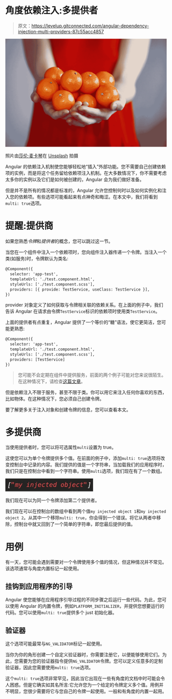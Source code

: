 # 角度依赖注入:多提供者

> 原文：<https://levelup.gitconnected.com/angular-dependency-injection-multi-providers-87c55acc4857>

![](img/85dbb8a7285d3716f440765171732d7c.png)

照片由[莎伦·麦卡琴](https://unsplash.com/@sharonmccutcheon?utm_source=unsplash&utm_medium=referral&utm_content=creditCopyText)在 [Unsplash](https://unsplash.com/s/photos/plenty?utm_source=unsplash&utm_medium=referral&utm_content=creditCopyText) 拍摄

Angular 的依赖注入机制使您能够轻松地“插入”外部功能。您不需要自己创建依赖项的实例，而是将这个任务留给依赖项注入机制。在大多数情况下，你不需要考虑太多你的实例以及它们是如何被创建的，Angular 会为我们做好准备。

但是并不是所有的情况都是标准的，Angular 允许您控制何时以及如何实例化和注入您的依赖项。有些选项可能看起来有点神奇和晦涩。在本文中，我们将看到`multi: true`选项。

# 提醒:提供商

如果您熟悉*令牌*和*提供者*的概念，您可以跳过这一节。

当您在一个组件中注入一个依赖项时，您向组件注入器传递一个令牌。当注入一个类(如服务)时，令牌默认为类名:

```
@Component({
  selector: 'app-test', 
  templateUrl: './test.component.html', 
  styleUrls: ['./test.component.scss'],
  providers: [{ provide: TestService, useClass: TestService }],
})
```

provider 对象定义了如何获取与令牌相关联的依赖关系。在上面的例子中，我们告诉 Angular 在请求由令牌`TestService`标识的依赖项时使用类`TestService`。

上面的提供者有点重复，Angular 提供了一个等价的“糖”语法，使它更简洁，您可能更熟悉:

```
@Component({
  selector: 'app-test', 
  templateUrl: './test.component.html', 
  styleUrls: ['./test.component.scss'],
  providers: [TestService]
})
```

> 您可能不会定期在组件中提供服务，前面的两个例子可能对您来说很陌生。在这种情况下，请检查[这篇文章](/angular-interview-question-dependency-injection-3da676906ef9)。

但是依赖注入不限于服务，甚至不限于类。你可以用它来注入任何你喜欢的东西，比如物体。在这种情况下，您必须自己创建令牌。

要了解更多关于注入对象和创建令牌的信息，您可以查看本文。

# 多提供商

当使用提供者时，您可以将可选属性`multi`设置为 true。

这使您可以为单个令牌提供多个值。在前面的例子中，添加`multi: true`选项将改变控制台中记录的内容。我们提供的值是一个字符串，当加载我们的应用程序时，我们只是在控制台中看到一个字符串。使用`multi`选项，我们现在有了一个数组。

![](img/732fa52f0623524b79208585c2c82c9d.png)

我们现在可以为同一个令牌添加第二个提供者。

我们现在可以在控制台的数组中看到两个值`my injected object 1`和`my injected object 2`。从其中一个移除`multi: true`，你会得到一个错误。将它从两者中移除，控制台中就又回到了一个简单的字符串，即您最后提供的值。

# 用例

有一天，您可能会遇到需要对一个令牌使用多个值的情况，但这种情况并不常见。该选项通常与角度内置标记一起使用。

## 挂钩到应用程序的引导

Angular 使您能够在应用程序引导过程的不同步骤之后运行一些代码。为此，您可以使用 Angular 的内置令牌，例如`PLATFORM_INITIALIZER`，并提供您想要运行的代码。您可以使用`multi: true`提供多个 just 初始化器。

## 验证器

这个选项可能最常与`NG_VALIDATOR`标记一起使用。

当你为你的角形创建一个自定义验证器时，你需要注册它，以便能够使用它们。为此，您需要为您的验证器指令提供`NG_VALIDATOR`令牌。您可以定义任意多的定制验证器，因此您需要使用`multi: true`选项。

这个`multi: true`选项非常罕见，因此当它出现在一些有角度的文档中时可能会令人困惑。但是它确实如其名所言:它允许您为一个给定的令牌定义多个值。用例并不明显，您很少需要将它与您自己的令牌一起使用。一般和有角度的内置一起用。